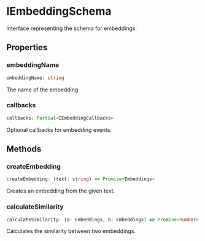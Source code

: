 # IEmbeddingSchema

Interface representing the schema for embeddings.

## Properties

### embeddingName

```ts
embeddingName: string
```

The name of the embedding.

### callbacks

```ts
callbacks: Partial<IEmbeddingCallbacks>
```

Optional callbacks for embedding events.

## Methods

### createEmbedding

```ts
createEmbedding: (text: string) => Promise<Embeddings>
```

Creates an embedding from the given text.

### calculateSimilarity

```ts
calculateSimilarity: (a: Embeddings, b: Embeddings) => Promise<number>
```

Calculates the similarity between two embeddings.
